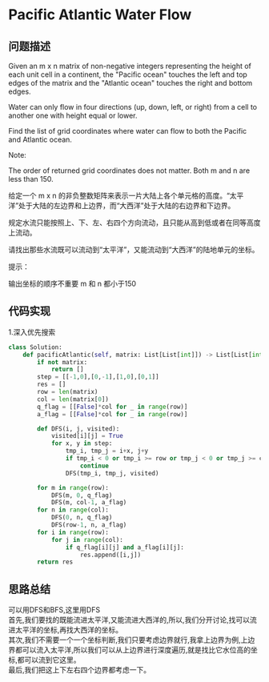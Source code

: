 #  Pacific Atlantic Water Flow

## 问题描述

Given an m x n matrix of non-negative integers representing the height of each unit cell in a continent, the "Pacific ocean" touches the left and top edges of the matrix and the "Atlantic ocean" touches the right and bottom edges.

Water can only flow in four directions (up, down, left, or right) from a cell to another one with height equal or lower.

Find the list of grid coordinates where water can flow to both the Pacific and Atlantic ocean.

Note:

The order of returned grid coordinates does not matter.
Both m and n are less than 150.

给定一个 m x n 的非负整数矩阵来表示一片大陆上各个单元格的高度。“太平洋”处于大陆的左边界和上边界，而“大西洋”处于大陆的右边界和下边界。

规定水流只能按照上、下、左、右四个方向流动，且只能从高到低或者在同等高度上流动。

请找出那些水流既可以流动到“太平洋”，又能流动到“大西洋”的陆地单元的坐标。

提示：

输出坐标的顺序不重要
m 和 n 都小于150



## 代码实现

1.深入优先搜索
``` python
class Solution:
    def pacificAtlantic(self, matrix: List[List[int]]) -> List[List[int]]:
        if not matrix:
            return []
        step = [[-1,0],[0,-1],[1,0],[0,1]]
        res = []
        row = len(matrix)
        col = len(matrix[0])
        q_flag = [[False]*col for _ in range(row)]
        a_flag = [[False]*col for _ in range(row)]

        def DFS(i, j, visited):
            visited[i][j] = True
            for x, y in step:
                tmp_i, tmp_j = i+x, j+y
                if tmp_i < 0 or tmp_i >= row or tmp_j < 0 or tmp_j >= col or matrix[tmp_i][tmp_j] < matrix[i][j] or visited[tmp_i][tmp_j]:
                    continue
                DFS(tmp_i, tmp_j, visited)

        for m in range(row):
            DFS(m, 0, q_flag)
            DFS(m, col-1, a_flag)
        for n in range(col):
            DFS(0, n, q_flag)
            DFS(row-1, n, a_flag)
        for i in range(row):
            for j in range(col):
                if q_flag[i][j] and a_flag[i][j]:
                    res.append([i,j])
        return res
```


## 思路总结

可以用DFS和BFS,这里用DFS  
首先,我们要找的既能流进太平洋,又能流进大西洋的,所以,我们分开讨论,找可以流进太平洋的坐标,再找大西洋的坐标。  
其次,我们不需要一个一个坐标判断,我们只要考虑边界就行,我拿上边界为例,上边界都可以流入太平洋,所以我们可以从上边界进行深度遍历,就是找比它水位高的坐标,都可以流到它这里。  
最后,我们把这上下左右四个边界都考虑一下。